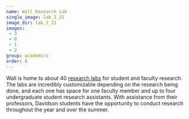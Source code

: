 ```yaml
---
name: Wall Research Lab
single_image: lab_2_21
image_dir: lab_2_21
images:
 - 3
 - 0
 - 1
 - 2
group: academics
order: 8
---
```


Wall is home to about 40 [research labs](https://www.davidson.edu/academics/research) for student and faculty research. 
The labs are incredibly customizable depending on the research being done, and each one has space for one faculty member 
and up to four undergraduate student research assistants. With assistance from their professors, Davidson students have 
the opportunity to conduct research throughout the year and over the summer. 







 


